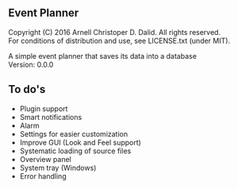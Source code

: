 Event Planner
--------------------------------------
Copyright (C) 2016 Arnell Christoper D. Dalid. All rights reserved.  
For conditions of distribution and use, see LICENSE.txt (under MIT).  

A simple event planner that saves its data into a database  
Version: 0.0.0

To do's
--------------------------------------
- Plugin support
- Smart notifications
- Alarm
- Settings for easier customization
- Improve GUI (Look and Feel support)
- Systematic loading of source files
- Overview panel
- System tray (Windows)
- Error handling
